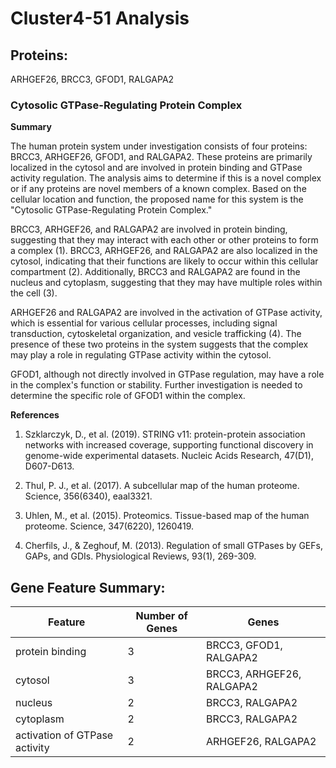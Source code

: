 # Cluster4-51 Analysis

## Proteins: 

ARHGEF26, BRCC3, GFOD1, RALGAPA2

### Cytosolic GTPase-Regulating Protein Complex

**Summary**

The human protein system under investigation consists of four proteins: BRCC3, ARHGEF26, GFOD1, and RALGAPA2. These proteins are primarily localized in the cytosol and are involved in protein binding and GTPase activity regulation. The analysis aims to determine if this is a novel complex or if any proteins are novel members of a known complex. Based on the cellular location and function, the proposed name for this system is the "Cytosolic GTPase-Regulating Protein Complex."

BRCC3, ARHGEF26, and RALGAPA2 are involved in protein binding, suggesting that they may interact with each other or other proteins to form a complex (1). BRCC3, ARHGEF26, and RALGAPA2 are also localized in the cytosol, indicating that their functions are likely to occur within this cellular compartment (2). Additionally, BRCC3 and RALGAPA2 are found in the nucleus and cytoplasm, suggesting that they may have multiple roles within the cell (3).

ARHGEF26 and RALGAPA2 are involved in the activation of GTPase activity, which is essential for various cellular processes, including signal transduction, cytoskeletal organization, and vesicle trafficking (4). The presence of these two proteins in the system suggests that the complex may play a role in regulating GTPase activity within the cytosol.

GFOD1, although not directly involved in GTPase regulation, may have a role in the complex's function or stability. Further investigation is needed to determine the specific role of GFOD1 within the complex.

**References**

1. Szklarczyk, D., et al. (2019). STRING v11: protein-protein association networks with increased coverage, supporting functional discovery in genome-wide experimental datasets. Nucleic Acids Research, 47(D1), D607-D613.

2. Thul, P. J., et al. (2017). A subcellular map of the human proteome. Science, 356(6340), eaal3321.

3. Uhlen, M., et al. (2015). Proteomics. Tissue-based map of the human proteome. Science, 347(6220), 1260419.

4. Cherfils, J., & Zeghouf, M. (2013). Regulation of small GTPases by GEFs, GAPs, and GDIs. Physiological Reviews, 93(1), 269-309.

## Gene Feature Summary: 

| Feature | Number of Genes | Genes |
| --- | --- | --- |
| protein binding | 3 | BRCC3, GFOD1, RALGAPA2 |
| cytosol | 3 | BRCC3, ARHGEF26, RALGAPA2 |
| nucleus | 2 | BRCC3, RALGAPA2 |
| cytoplasm | 2 | BRCC3, RALGAPA2 |
| activation of GTPase activity | 2 | ARHGEF26, RALGAPA2 |


